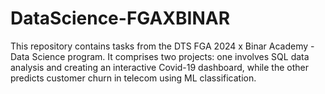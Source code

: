 # DataScience-FGAXBINAR
This repository contains tasks from the DTS FGA 2024 x Binar Academy - Data Science program. It comprises two projects: one involves SQL data analysis and creating an interactive Covid-19 dashboard, while the other predicts customer churn in telecom using ML classification.
